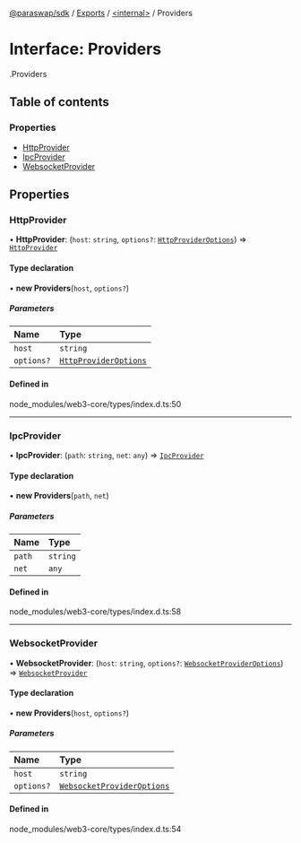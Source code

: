 [@paraswap/sdk](../README.md) / [Exports](../modules.md) / [<internal\>](../modules/internal_.md) / Providers

# Interface: Providers

[<internal>](../modules/internal_.md).Providers

## Table of contents

### Properties

- [HttpProvider](internal_.Providers.md#httpprovider)
- [IpcProvider](internal_.Providers.md#ipcprovider)
- [WebsocketProvider](internal_.Providers.md#websocketprovider)

## Properties

### HttpProvider

• **HttpProvider**: (`host`: `string`, `options?`: [`HttpProviderOptions`](internal_.HttpProviderOptions.md)) => [`HttpProvider`](../classes/internal_.HttpProvider.md)

#### Type declaration

• **new Providers**(`host`, `options?`)

##### Parameters

| Name | Type |
| :------ | :------ |
| `host` | `string` |
| `options?` | [`HttpProviderOptions`](internal_.HttpProviderOptions.md) |

#### Defined in

node_modules/web3-core/types/index.d.ts:50

___

### IpcProvider

• **IpcProvider**: (`path`: `string`, `net`: `any`) => [`IpcProvider`](../classes/internal_.IpcProvider.md)

#### Type declaration

• **new Providers**(`path`, `net`)

##### Parameters

| Name | Type |
| :------ | :------ |
| `path` | `string` |
| `net` | `any` |

#### Defined in

node_modules/web3-core/types/index.d.ts:58

___

### WebsocketProvider

• **WebsocketProvider**: (`host`: `string`, `options?`: [`WebsocketProviderOptions`](internal_.WebsocketProviderOptions.md)) => [`WebsocketProvider`](../classes/internal_.WebsocketProvider.md)

#### Type declaration

• **new Providers**(`host`, `options?`)

##### Parameters

| Name | Type |
| :------ | :------ |
| `host` | `string` |
| `options?` | [`WebsocketProviderOptions`](internal_.WebsocketProviderOptions.md) |

#### Defined in

node_modules/web3-core/types/index.d.ts:54

